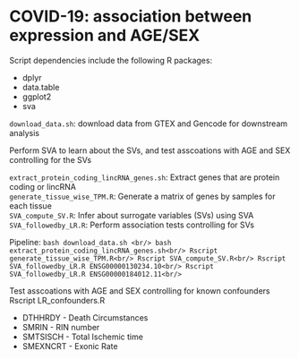 # COVID-19: association between expression and AGE/SEX 
Script dependencies include the following R packages:
* dplyr
* data.table
* ggplot2
* sva

`download_data.sh`: download data from GTEX and Gencode for downstream analysis <br/>

Perform SVA to learn about the SVs, and test asscoations with AGE and SEX controlling for the SVs <br/>

`extract_protein_coding_lincRNA_genes.sh`: Extract genes that are protein coding or lincRNA <br/>
`generate_tissue_wise_TPM.R`: Generate a matrix of genes by samples for each tissue <br/>
`SVA_compute_SV.R`: Infer about surrogate variables (SVs) using SVA <br/>
`SVA_followedby_LR.R`: Perform association tests controlling for SVs <br/>


Pipeline:
`
bash download_data.sh <br/>
bash extract_protein_coding_lincRNA_genes.sh<br/>
Rscript generate_tissue_wise_TPM.R<br/>
Rscript SVA_compute_SV.R<br/>
Rscript SVA_followedby_LR.R ENSG00000130234.10<br/>
Rscript SVA_followedby_LR.R ENSG00000184012.11<br/>
`

Test asscoations with AGE and SEX controlling for known confounders <br/>
Rscript LR_confounders.R

* DTHHRDY  - Death Circumstances<br/>
* SMRIN  - RIN number <br/>
* SMTSISCH - Total Ischemic time <br/>
* SMEXNCRT - Exonic Rate <br/>
                 
